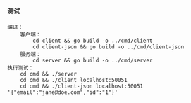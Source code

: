 #### 测试

    编译：
        客户端：
            cd client && go build -o ../cmd/client
            cd client-json && go build -o ../cmd/client-json
        服务端：
            cd server && go build -o ../cmd/server
    执行测试：
        cd cmd && ./server
        cd cmd && ./client localhost:50051
        cd cmd && ./client-json localhost:50051 '{"email":"jane@doe.com","id":"1"}'